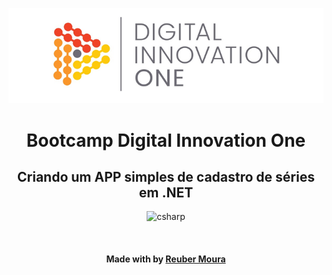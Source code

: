 ﻿<p align="center">
  <img src="./assets/banner.png" alt="DIO" tittle="Digital Innovation One">
</p>

<h1 align="center">Bootcamp Digital Innovation One</h1>
<h2 align="center">Criando um APP simples de cadastro de séries em .NET</h2>

<p align="center">
    <img src="./assets/csharp.svg" alt="csharp" tittle="C#" width="70" height="70">
</p>

<br><h4 align=center>Made with by <a target="_blank" href="optionsistemas@yahoo.com.br" >Reuber Moura</a></h4>
